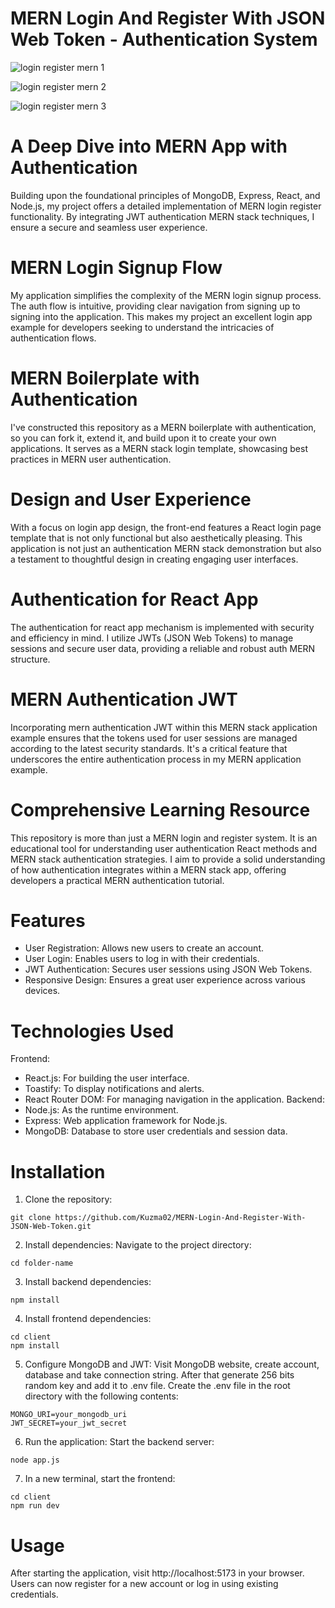 # MERN Login And Register With JSON Web Token - Authentication System

![login register mern 1](https://github.com/Kuzma02/MERN-Login-And-Register-With-JSON-Web-Token/assets/138793624/057541be-e8ab-4489-996d-117290a85c5a)

![login register mern 2](https://github.com/Kuzma02/MERN-Login-And-Register-With-JSON-Web-Token/assets/138793624/364c6008-e211-4796-a745-5829f158e441)

![login register mern 3](https://github.com/Kuzma02/MERN-Login-And-Register-With-JSON-Web-Token/assets/138793624/403f9988-3970-4b38-9de5-4469ff163164)

# A Deep Dive into MERN App with Authentication
Building upon the foundational principles of MongoDB, Express, React, and Node.js, my project offers a detailed implementation of MERN login register functionality. 
By integrating JWT authentication MERN stack techniques, I ensure a secure and seamless user experience.

# MERN Login Signup Flow
My application simplifies the complexity of the MERN login signup process. The auth flow is intuitive, providing clear navigation from signing up to signing into the application. This makes my project an excellent login app example for developers seeking to 
understand the intricacies of authentication flows.

# MERN Boilerplate with Authentication
I've constructed this repository as a MERN boilerplate with authentication, so you can fork it, extend it, and build upon it to create your own applications. It serves as a MERN stack login template, showcasing best practices in MERN user authentication.

# Design and User Experience
With a focus on login app design, the front-end features a React login page template that is not only functional but also aesthetically pleasing. This application is not just an authentication MERN stack demonstration but also a testament to thoughtful design in creating engaging user interfaces.

# Authentication for React App
The authentication for react app mechanism is implemented with security and efficiency in mind. I utilize JWTs (JSON Web Tokens) to manage sessions and secure user data, providing a reliable and robust auth MERN structure.

# MERN Authentication JWT
Incorporating mern authentication JWT within this MERN stack application example ensures that the tokens used for user sessions are managed according to the latest security standards. It's a critical feature that underscores the entire authentication process in my MERN application example.

# Comprehensive Learning Resource
This repository is more than just a MERN login and register system. It is an educational tool for understanding user authentication React methods and MERN stack authentication strategies. I aim to provide a solid understanding of how authentication integrates within a MERN stack app, offering developers a practical MERN authentication tutorial.

# Features
- User Registration: Allows new users to create an account.
- User Login: Enables users to log in with their credentials.
- JWT Authentication: Secures user sessions using JSON Web Tokens.
- Responsive Design: Ensures a great user experience across various devices.

# Technologies Used
Frontend:
- React.js: For building the user interface.
- Toastify: To display notifications and alerts.
- React Router DOM: For managing navigation in the application.
Backend:
- Node.js: As the runtime environment.
- Express: Web application framework for Node.js.
- MongoDB: Database to store user credentials and session data.

# Installation
1. Clone the repository:

```
git clone https://github.com/Kuzma02/MERN-Login-And-Register-With-JSON-Web-Token.git
```

2. Install dependencies:
Navigate to the project directory:
```
cd folder-name
```

3. Install backend dependencies:
```
npm install
```

4. Install frontend dependencies:

```
cd client
npm install
```

5. Configure MongoDB and JWT:
Visit MongoDB website, create account, database and take connection string.
After that generate 256 bits random key and add it to .env file.
Create the .env file in the root directory with the following contents:
```
MONGO_URI=your_mongodb_uri
JWT_SECRET=your_jwt_secret
```

6. Run the application:
Start the backend server:
```
node app.js
```

7. In a new terminal, start the frontend:
```
cd client
npm run dev
```

# Usage
After starting the application, visit http://localhost:5173 in your browser. Users can now register for a new account or log in using existing credentials.

